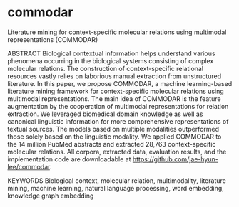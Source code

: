 # commodar
Literature mining for context-specific molecular relations using multimodal representations (COMMODAR)

ABSTRACT
Biological contextual information helps understand various phenomena occurring in the biological systems consisting of complex molecular relations. The construction of context-specific relational resources vastly relies on laborious manual extraction from unstructured literature. In this paper, we propose COMMODAR, a machine learning-based literature mining framework for context-specific molecular relations using multimodal representations. The main idea of COMMODAR is the feature augmentation by the cooperation of multimodal representations for relation extraction. We leveraged biomedical domain knowledge as well as canonical linguistic information for more comprehensive representations of textual sources. The models based on multiple modalities outperformed those solely based on the linguistic modality. We applied COMMODAR to the 14 million PubMed abstracts and extracted 28,763 context-specific molecular relations. All corpora, extracted data, evaluation results, and the implementation code are downloadable at https://github.com/jae-hyun-lee/commodar.

KEYWORDS
Biological context, molecular relation, multimodality, literature mining, machine learning, natural language processing, word embedding, knowledge graph embedding
